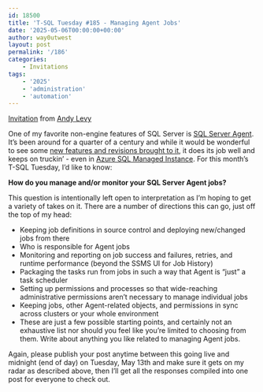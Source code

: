 ```yaml
---
id: 18500
title: 'T-SQL Tuesday #185 - Managing Agent Jobs'
date: '2025-05-06T00:00:00+00:00'
author: way0utwest
layout: post
permalink: '/186'
categories:
    - Invitations
tags:
    - '2025'
    - 'administration'
    - 'automation'
---
```


[Invitation](https://www.flxsql.com/2025/05/06/t-sql-tuesday-186-managing-agent-jobs-invite/) from [Andy Levy](https://www.flxsql.com/)

One of my favorite non-engine features of SQL Server is [SQL Server Agent](https://learn.microsoft.com/en-us/ssms/agent/sql-server-agent?view=sql-server-ver16). It’s been around for a quarter of a century and while it would be wonderful to see some [new features and revisions brought to it](https://datasteve.com/2020/10/02/sql-server-agent-2-0/), it does its job well and keeps on truckin’ - even in [Azure SQL Managed Instance](https://learn.microsoft.com/en-us/azure/azure-sql/managed-instance/job-automation-managed-instance?view=azuresql). For this month’s T-SQL Tuesday, I’d like to know:

**How do you manage and/or monitor your SQL Server Agent jobs?**

This question is intentionally left open to interpretation as I’m hoping to get a variety of takes on it. There are a number of directions this can go, just off the top of my head:

- Keeping job definitions in source control and deploying new/changed jobs from there
- Who is responsible for Agent jobs
- Monitoring and reporting on job success and failures, retries, and runtime performance (beyond the SSMS UI for Job History)
- Packaging the tasks run from jobs in such a way that Agent is “just” a task scheduler
- Setting up permissions and processes so that wide-reaching administrative permissions aren’t necessary to manage individual jobs
- Keeping jobs, other Agent-related objects, and permissions in sync across clusters or your whole environment
- These are just a few possible starting points, and certainly not an exhaustive list nor should you feel like you’re limited to choosing from them. Write about anything you like related to managing Agent jobs.

Again, please publish your post anytime between this going live and midnight (end of day) on Tuesday, May 13th and make sure it gets on my radar as described above, then I’ll get all the responses compiled into one post for everyone to check out.